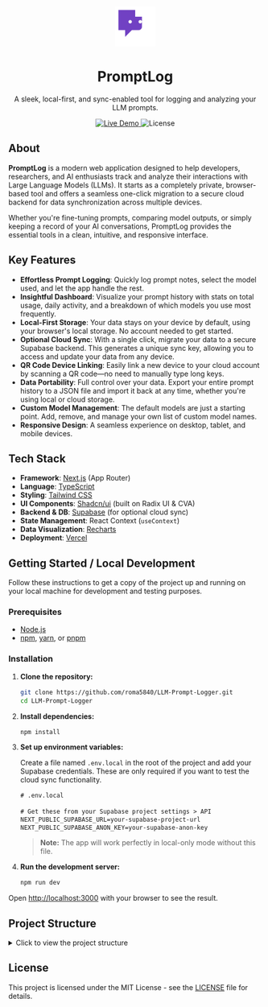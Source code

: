 <div align="center">
  <img src="./public/favicon.svg" alt="PromptLog Logo" width="80">
  <h1>PromptLog</h1>
  <p>A sleek, local-first, and sync-enabled tool for logging and analyzing your LLM prompts.</p>
</div>

<div align="center">
  <a href="https://promptlog.romaquino.com">
    <img src="https://img.shields.io/badge/Live%20Demo-promptlog.romaquino.com-brightgreen?style=for-the-badge&logo=vercel" alt="Live Demo"/>
  </a>
  <img src="https://img.shields.io/github/license/roma5840/LLM-Prompt-Logger?style=for-the-badge" alt="License"/>
</div>

## About

**PromptLog** is a modern web application designed to help developers, researchers, and AI enthusiasts track and analyze their interactions with Large Language Models (LLMs). It starts as a completely private, browser-based tool and offers a seamless one-click migration to a secure cloud backend for data synchronization across multiple devices.

Whether you're fine-tuning prompts, comparing model outputs, or simply keeping a record of your AI conversations, PromptLog provides the essential tools in a clean, intuitive, and responsive interface.

## Key Features

*   **Effortless Prompt Logging**: Quickly log prompt notes, select the model used, and let the app handle the rest.
*   **Insightful Dashboard**: Visualize your prompt history with stats on total usage, daily activity, and a breakdown of which models you use most frequently.
*   **Local-First Storage**: Your data stays on your device by default, using your browser's local storage. No account needed to get started.
*   **Optional Cloud Sync**: With a single click, migrate your data to a secure Supabase backend. This generates a unique sync key, allowing you to access and update your data from any device.
*   **QR Code Device Linking**: Easily link a new device to your cloud account by scanning a QR code—no need to manually type long keys.
*   **Data Portability**: Full control over your data. Export your entire prompt history to a JSON file and import it back at any time, whether you're using local or cloud storage.
*   **Custom Model Management**: The default models are just a starting point. Add, remove, and manage your own list of custom model names.
*   **Responsive Design**: A seamless experience on desktop, tablet, and mobile devices.

## Tech Stack

-   **Framework**: [Next.js](https://nextjs.org/) (App Router)
-   **Language**: [TypeScript](https://www.typescriptlang.org/)
-   **Styling**: [Tailwind CSS](https://tailwindcss.com/)
-   **UI Components**: [Shadcn/ui](https://ui.shadcn.com/) (built on Radix UI & CVA)
-   **Backend & DB**: [Supabase](https://supabase.io/) (for optional cloud sync)
-   **State Management**: React Context (`useContext`)
-   **Data Visualization**: [Recharts](https://recharts.org/)
-   **Deployment**: [Vercel](https://vercel.com/)

## Getting Started / Local Development

Follow these instructions to get a copy of the project up and running on your local machine for development and testing purposes.

### Prerequisites

-   [Node.js](https://nodejs.org/)
-   [npm](https://www.npmjs.com/), [yarn](https://yarnpkg.com/), or [pnpm](https://pnpm.io/)

### Installation

1.  **Clone the repository:**
    ```bash
    git clone https://github.com/roma5840/LLM-Prompt-Logger.git
    cd LLM-Prompt-Logger
    ```

2.  **Install dependencies:**
    ```bash
    npm install
    ```

3.  **Set up environment variables:**

    Create a file named `.env.local` in the root of the project and add your Supabase credentials. These are only required if you want to test the cloud sync functionality.

    ```env
    # .env.local

    # Get these from your Supabase project settings > API
    NEXT_PUBLIC_SUPABASE_URL=your-supabase-project-url
    NEXT_PUBLIC_SUPABASE_ANON_KEY=your-supabase-anon-key
    ```
    > **Note:** The app will work perfectly in local-only mode without this file.

4.  **Run the development server:**
    ```bash
    npm run dev
    ```

Open [http://localhost:3000](http://localhost:3000) with your browser to see the result.

## Project Structure

<details>
<summary>Click to view the project structure</summary>

```
LLM-Prompt-Logger/
├── docs
│   └── blueprint.md
├── public
│   └── favicon.svg
├── src
│   ├── ai
│   │   ├── dev.ts
│   │   └── genkit.ts
│   ├── app
│   │   ├── globals.css
│   │   ├── layout.tsx
│   │   └── page.tsx
│   ├── components
│   │   ├── ui/
│   │   ├── MainLayout.tsx
│   │   ├── ModelManager.tsx
│   │   ├── PromptList.tsx
│   │   ├── PromptLogger.tsx
│   │   ├── Stats.tsx
│   │   └── theme-provider.tsx
│   ├── hooks
│   │   ├── use-data.tsx
│   │   ├── use-mobile.tsx
│   │   └── use-toast.ts
│   └── lib
│       ├── constants.ts
│       ├── supabase.ts
│       ├── types.ts
│       └── utils.ts
├── apphosting.yaml
├── components.json
├── next.config.ts
├── package-lock.json
├── package.json
├── postcss.config.mjs
├── README.md
├── tailwind.config.ts
└── tsconfig.json
```

</details>

## License

This project is licensed under the MIT License - see the [LICENSE](LICENSE) file for details.